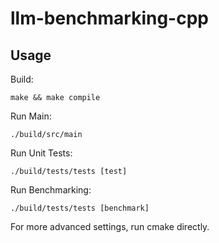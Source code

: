 # llm-benchmarking-cpp

## Usage

Build:

```shell
make && make compile
```

Run Main:

```shell
./build/src/main
```

Run Unit Tests:

```shell
./build/tests/tests [test]
```

Run Benchmarking:

```shell
./build/tests/tests [benchmark]
```

For more advanced settings, run cmake directly.
